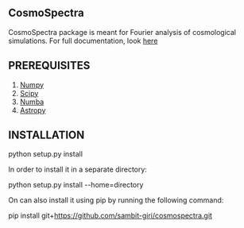 CosmoSpectra
-------------
CosmoSpectra package is meant for Fourier analysis of cosmological simulations.
For full documentation, look [here](https://cosmospectra.readthedocs.io/en/latest/)

PREREQUISITES
-------------
1. [Numpy](http://www.numpy.org/)
2. [Scipy](https://scipy.org/install.html)
3. [Numba](https://numba.pydata.org/)
4. [Astropy](https://www.astropy.org/)

INSTALLATION
------------
python setup.py install

In order to install it in a separate directory:

python setup.py install --home=directory

On can also install it using pip by running the following command:

pip install git+https://github.com/sambit-giri/cosmospectra.git
